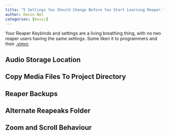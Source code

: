 ```yaml
---
title: "5 Settings You Should Change Before You Start Learning Reaper."
author: Kevin Nel
categories: [music]
---
```


Your Reaper Keybinds and settings are a living breathing thing, with no two reaper users having the same settings.
Some liken it to programmers and their [.vimrc]()

## Audio Storage Location

## Copy Media Files To Project Directory

## Reaper Backups

## Alternate Reapeaks Folder

## Zoom and Scroll Behaviour

<!--
idea for another post:

10 things to add to your midi toolbar,
10 things to add to your main toolbar
-->